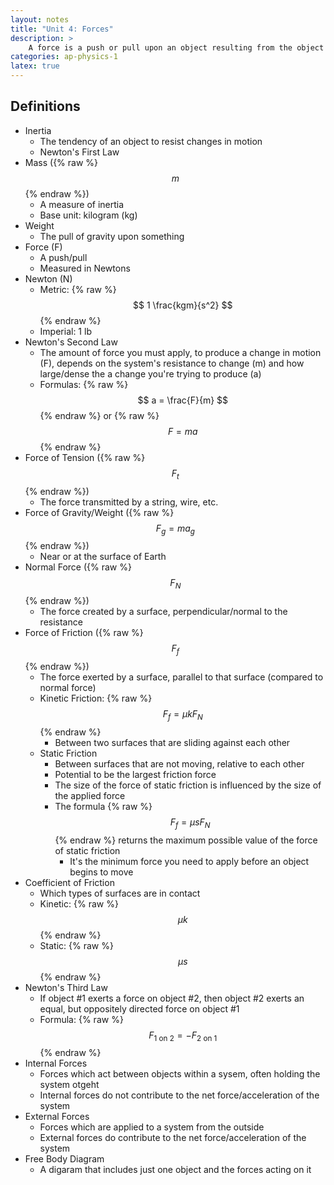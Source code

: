 ```yaml
---
layout: notes
title: "Unit 4: Forces"
description: >
    A force is a push or pull upon an object resulting from the object's interaction with another object. 
categories: ap-physics-1
latex: true
---
```


## Definitions
- Inertia
    - The tendency of an object to resist changes in motion
    - Newton's First Law
- Mass ({% raw %} $$ m $$ {% endraw %})
    - A measure of inertia
    - Base unit: kilogram (kg)
- Weight
    - The pull of gravity upon something
- Force (F)
    - A push/pull
    - Measured in Newtons
- Newton (N)
    - Metric: {% raw %} $$ 1 \frac{kgm}{s^2} $$ {% endraw %}
    - Imperial: 1 lb
- Newton's Second Law
    - The amount of force you must apply, to produce a change in motion (F), depends on the system's resistance to change (m) and how large/dense the a change you're trying to produce (a)
    - Formulas: {% raw %} $$ a = \frac{F}{m} $$ {% endraw %} or {% raw %} $$ F = ma $$ {% endraw %}
- Force of Tension ({% raw %} $$ F_{t} $$ {% endraw %})
    - The force transmitted by a string, wire, etc.
- Force of Gravity/Weight ({% raw %} $$ F_{g} = ma_{g} $$ {% endraw %})
    - Near or at the surface of Earth
- Normal Force ({% raw %} $$ F_{N} $$ {% endraw %})
    - The force created by a surface, perpendicular/normal to the resistance
- Force of Friction ({% raw %} $$ F_{f} $$ {% endraw %})
    - The force exerted by a surface, parallel to that surface (compared to normal force)
    - Kinetic Friction: {% raw %} $$ F_{f} = \mu{k}F_{N} $$ {% endraw %}
        - Between two surfaces that are sliding against each other
    - Static Friction
        - Between surfaces that are not moving, relative to each other
        - Potential to be the largest friction force
        - The size of the force of static friction is influenced by the size of the applied force
        - The formula {% raw %} $$ F_{f} = \mu{s}F_{N} $$ {% endraw %} returns the maximum possible value of the force of static friction
            - It's the minimum force you need to apply before an object begins to move
- Coefficient of Friction
    - Which types of surfaces are in contact
    - Kinetic: {% raw %} $$ \mu{k} $$ {% endraw %}
    - Static: {% raw %} $$ \mu{s} $$ {% endraw %}
- Newton's Third Law
    - If object #1 exerts a force on object #2, then object #2 exerts an equal, but oppositely directed force on object #1
    - Formula: {% raw %} $$ F_{1 \text{ on } 2} = -F_{2 \text{ on } 1} $$ {% endraw %}
- Internal Forces
    - Forces which act between objects within a sysem, often holding the system otgeht
    - Internal forces do not contribute to the net force/acceleration of the system
- External Forces
    - Forces which are applied to a system from the outside
    - External forces do contribute to the net force/acceleration of the system
- Free Body Diagram
    - A digaram that includes just one object and the forces acting on it